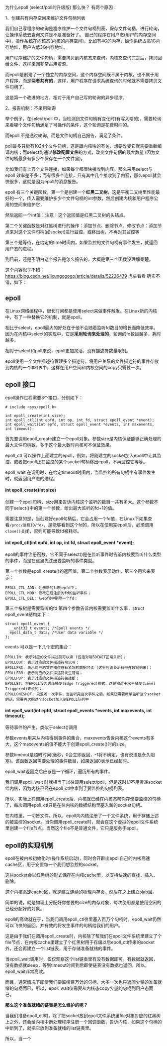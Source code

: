 为什么epoll (select/poll的升级版) 那么快？
有两个原因：

1、创建共有内存空间来维护文件句柄列表

我们自己写程序的轮询是程序维护一个文件句柄列表，保存文件句柄，进行轮询，让操作系统去查询文件是不是准备好了。
自己的程序在用户态(用户的内存空间中)，操作系统在内核态(内核的内存空间)，比如有4G的内存，操作系统占高1G内存地址，用户占低3G内存地址。

用户程序维护的文件句柄，需要拷贝到内核态来查询，内核态查询完之后，拷贝回给文件，这样来回非常占用资源。

而epoll是创建了一个独立的内存空间，这个内存空间既不属于内核，也不属于用户程序，而是**两者共有的**，这样，用户程序在请求系统查询的时候就不需要拷贝文件句柄了。

这是第一个改进的地方，相对于用户自己写的轮询的异步程序。

2、报告机制：不采用轮询

举个例子，在select/poll 中，当检测到文件句柄有变化时(有写入啥的)，需要轮询来看哪个文件句柄满足了可操作的条件，这个轮询是花费时间的。

而epoll 不是通过轮询，而是文件句柄自己报告，满足了条件。

poll最多只能有1024个文件句柄，这是跟内核啥的有关，想要改变它就需要重新编译内核；而select能通过**修改配置文件**的方式，改变文件句柄的最大数量 (因为文件句柄最多有多少个保存在一个文件里)。

比如我们有上万个文件连接，如果每个都很快接收到内容，那么采用select与epoll 效率差不多；而有很多个连接，只有其中几个接收到了内容，那么epoll就会快很多，这就是因为epoll的消息报告。

epoll 有三个关键函数，第一个是创建一个**红黑二叉树**，这是平衡二叉树里性能最好的一个，传入需要维护多少个文件句柄的int参数，然后创建内核和用户程序公用的空间来维护它，

然后返回一个int值：注意！这个返回值是红黑二叉树的头结点。

第二个关键函数是对红黑树进行的操作：添加节点、删除节点、修改节点：添加节点来对这个文件句柄(如socket)进行监控，或移出树，不再对其监控等

第三个是等待，在给定的time时间内，如果监控的文件句柄有事件发生，就返回用户态的进程。


到目前，还是不明白这个报告是怎么报告的，大概是第三个函数没理解秦楚。

这个内容似乎不错：https://blog.csdn.net/lixungogogo/article/details/52226479 虎头看看
确实不错，如下：

## epoll
在Linux网络编程中，很长时间都是使用select来做事件触发。在Linux新的内核中，有了一种替换它的机制，就是epoll。

相比于select，epoll最大的好处在于他不会随着监听fd数目的增长而降低效率。因为在内核中select的实现中，它是**采用轮询来处理的**，轮询的fd数目越多，耗时越多。

相对于select和poll来说，epoll更加灵活，没有描述符数量限制。

epoll使用一个文件描述符管理多个描述符，将用户关系的文件描述符的事件存放到内核的一个`事件表`中，这样在用户空间和内核空间的copy只需要一次。

## epoll 接口
epoll操作过程需要3个接口，分别如下：
```
# include <sys/epoll.h>

int epoll_create(int size);
int epoll_ctl(int epfd, int op, int fd, struct epoll_event *event);
int epoll_wait(int epfd, struct epoll_event *events, int maxevents, int timeout);
```
首先要调用epoll_create建立一个epoll对象。参数size是内核保证能够正确处理的最大文件句柄数，多于这个最大数时内核可不保证效果。

epoll_ctl 可以操作上面建立的epoll，例如，将刚建立的socket加入epoll中让其监控，或者把epoll正在监控的某个socket句柄移出epoll，不再监控它等等。

epoll_wait 在调用时，在给定timeout时间内，当监控的所有句柄中有事件发生时，就返回用户态的进程。

#### int epoll_create(int size)
创建一个epoll句柄，size用来告诉内核这个监听的数目一共有多大。这个参数不同于select()中的第一个参数，给出最大监听的fd+1的值。

需要注意的是，当创建好epoll句柄后，它会占用一个fd值，在Linux下如果查看`/proc/进程ID/fd/`，是能够看到这个fd的，所以在使用完epoll后，必须调用`close()`关闭，否则可能导致fd被耗尽。

#### int epoll_ctl(int epfd, int op, int fd, struct epoll_event *event);

epoll的事件注册函数，它不同于select()是在监听事件时告诉内核要监听什么类型的事件，而是在这里先注册要监听的事件类型。

第一个参数是epoll_create()的返回值，第二个参数表示动作，第三个用宏来表示：
```
EPOLL_CTL_ADD: 注册新的fd到epfd中；
EPOLL_CTL_MOD: 修改已经注册的fd的监听事件；
EPOLL_CTL_DEL: 从epfd中删除一个fd；
```
第三个桉树是需要监听的fd
第四个参数告诉内核需要监听什么事，struct epoll_event结构如下：
```
struct epoll_event {
  __unit32_t events; /*Epoll events */
  epoll_data_t data; /*User data variable */
};
```

events 可以是一下几个宏的集合：
```
EPOLLIN: 表示对应的文件描述符可以读 (包括对端SOCKET正常关闭)；
EPOLLOUT: 表示对应的文件描述符可以写；
EPOLLPRI: 表示对应的文件描述符有紧急的数据可读 (这里应该表示有带外数据到来)；
EPOLLERR: 表示对应的文件描述符发生错误；
EPOLLHUP: 表示对应的文件描述符被挂断；
EPOLLET: 将EPOLL设为边缘触发(Edge Triggered)模式，这是相对于水平触发(Level Triggered)来说的；
EPOLLONESHOT: 只监听一次事件，当监听完这次事件之后，如果还需要继续监听这个socket的话，需要再次把这个socket加入到EPOLL队列中
```

#### int epoll_wait(int epfd, struct epoll_events *events, int maxevents, int timeout);
等待事件的产生，类似于select()调用

参数events用来从内核得到事件的集合，maxevents告诉内核这个events有多大，这个maxevents的值不能大于创建epoll_create()时的size。

参数timeout是超时时间(毫秒，0会立即返回，-1将不确定，也有说法是永久阻塞)。该函数返回需要处理的事件数目，如果返回0表示已经超时。

epoll_wait返回之后应该是一个循环，遍历所有的事件。

我们调用epoll_wait 时就相当于以往调用select/poll，但是这时却不用传递socket给内核，因为内核已经在epoll_ctl中拿到了要监控的句柄列表。

所以，实际上在调用epoll_create后，内核就已经在内核态帮你存储要监控的句柄了，每次调用epoll_ctl只是在往内核的数据结构里塞入新的socket句柄。

在内核里，一切皆文件。所以，epoll向内核注册了一个文件系统，用于存储上述的被监控的socket。当你调用epoll_create时，就会在这个虚拟的epoll文件系统里创建一个file节点。当然这个file不是普通文件，它只是服务于epoll。

## epoll的实现机制
epoll在被内核初始化时(操作系统启动)，同时会开辟出epoll自己的内核高速cache区，用于安置每一个我们想监控的socket。

这些socket会以红黑树的形式保存在内核cache里，以支持快速的查找、插入、删除。

这个内核高速cache区，就是建立连续的物理内存页，然后在之上建立slab层。

简单的说，就是物理上分配好你想要的size的内存对象，每次使用都是使用空闲的已经分配好的对象。

epoll的高效就在于，当我们调用epoll_ctl往里塞入百万个句柄时，epoll_wait仍然可以飞快的返回，并有效的将发生事件的句柄给我们的用户。

这是由于我们在调用epoll_create时，内核除了帮我们在epoll文件系统里建立了个file节点，在内核cache里建立了个红黑树用于存储以后epoll_ctl传来的socket外，还会再建立一个list链表，用于存储准备就绪的事件。

当epoll_wait调用时，仅仅观察这个list链表里有没有数据即可。有数据就返回，没有数据就sleep，等到timeout时间到后即使链表没有数据也返回。所以，epoll_wait非常高效。

而且，通常情况下即使我们要监控百万计的句柄，大多一次也只返回少量的准备就绪的句柄而已，所以，epoll_wait仅需要从内核态copy少量的句柄到用户态而已。

**那么这个准备就绪的链表是怎么维护的呢？**

当我们准备epoll_ctl时，除了把socket放到epoll文件系统里file对象对应的红黑树上之外，还会给内核中断处理程序注册一个回调函数，告诉内核，如果这个句柄的中断到了，就把它放到准备就绪的list链表里。

所以，当一个












